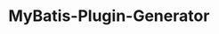 # MyBatis-Plugin-Generator
[使用MyBatis插件自动生成代码]: https://aias00.github.io/2019/08/27/generate-code-by-using-the-mybatis-plugin/

